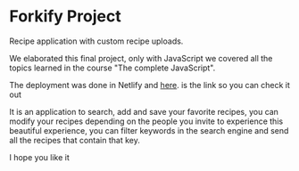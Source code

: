 # Forkify Project

Recipe application with custom recipe uploads.

We elaborated this final project, only with JavaScript we covered all the topics learned in the course "The complete JavaScript".

The deployment was done in Netlify and [here](https://forkify-luismgil.netlify.app/). is the link so you can check it out

It is an application to search, add and save your favorite recipes, you can modify your recipes depending on the people you invite to experience this beautiful experience, you can filter keywords in the search engine and send all the recipes that contain that key.

I hope you like it
